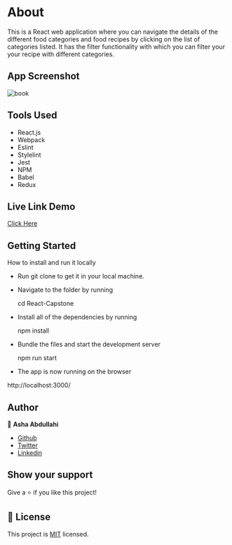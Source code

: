 # About

This is a React web application where you can navigate the details of the different food categories and food recipes by clicking on the list of categories listed. It has the filter functionality with which you can filter your your recipe with different categories.

## App Screenshot
![book](https://user-images.githubusercontent.com/25789605/130869507-089514f2-c186-46bb-a8a7-e7d41fb28820.png)

## Tools Used

- React.js
- Webpack
- Eslint
- Stylelint
- Jest
- NPM
- Babel
- Redux

## Live Link Demo
[Click Here](https://friendly-dubinsky-626bba.netlify.app/)

## Getting Started

How to install and run it locally

- Run git clone  to get it in your local machine.

- Navigate to the folder by running

  cd React-Capstone
  
- Install all of the dependencies by running
  
  npm install
  
- Bundle the files and start the development server

  npm run start
  
- The app is now running on the browser

 http://localhost:3000/

## Author

👤 **Asha Abdullahi**

-  [Github](https://github.com/Ashah15)
-  [Twitter](https://twitter.com/AshaAbdullahi13)
-  [Linkedin](https://www.linkedin.com/in/ashaabdullahi/)

## Show your support

Give a ⭐️ if you like this project!

## 📝 License

This project is [MIT](https://opensource.org/licenses/MIT) licensed.
